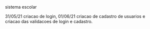 sistema escolar

31/05/21 criacao de login, 01/06/21 criacao de cadastro de usuarios e criacao das validacoes de login e cadastro.

